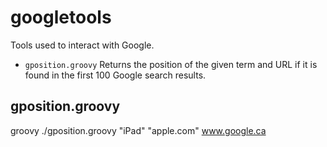 googletools
===============

Tools used to interact with Google.

* `gposition.groovy` Returns the position of the given term and URL if it is found in the first 100 Google search results.


gposition.groovy
------------------------------------------------

groovy ./gposition.groovy "iPad" "apple.com" www.google.ca

